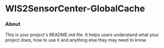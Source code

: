 WIS2SensorCenter-GlobalCache
============================

### About

This is your project's README.md file. It helps users understand what your
project does, how to use it and anything else they may need to know.